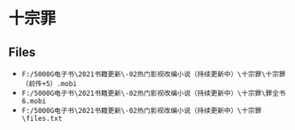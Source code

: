# 十宗罪

## Files

- `F:/5000G电子书\2021书籍更新\-02热门影视改编小说（持续更新中）\十宗罪\十宗罪（前传+5）.mobi`
- `F:/5000G电子书\2021书籍更新\-02热门影视改编小说（持续更新中）\十宗罪\罪全书6.mobi`
- `F:/5000G电子书\2021书籍更新\-02热门影视改编小说（持续更新中）\十宗罪\files.txt`
